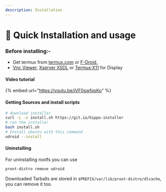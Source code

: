 ```yaml
---
description: Installation
---
```


# 📖 Quick Installation and usage

### Before installing:-

* Get termux from [termux.com](https://termux.com) or [F-Droid.](https://f-droid.org/en/packages/com.termux/)
* [Vnc Viewer](https://play.google.com/store/apps/details?id=com.iiordanov.freebVNC), [Xserver XSDL](https://play.google.com/store/apps/details?id=x.org.server) or [Termux:X11](https://GitHub.com/termux/termux-x11) for Display 

#### Video tutorial

{% embed url="https://youtu.be/iVF0swfqsKo" %}

#### Getting Sources and install scripts

```bash
# download installer
curl -L -o install.sh https://git.io/hippo-installer
# run the installer
bash install.sh
# Install ubuntu with this command
udroid --install
```

#### Uninstalling 
For uninstalling rootfs you can use
```bash
proot-distro remove udroid
```
Downloaded Tarballs are stored in `$PREFIX/var/lib/proot-distro/dlcache`, you can remove it too.
